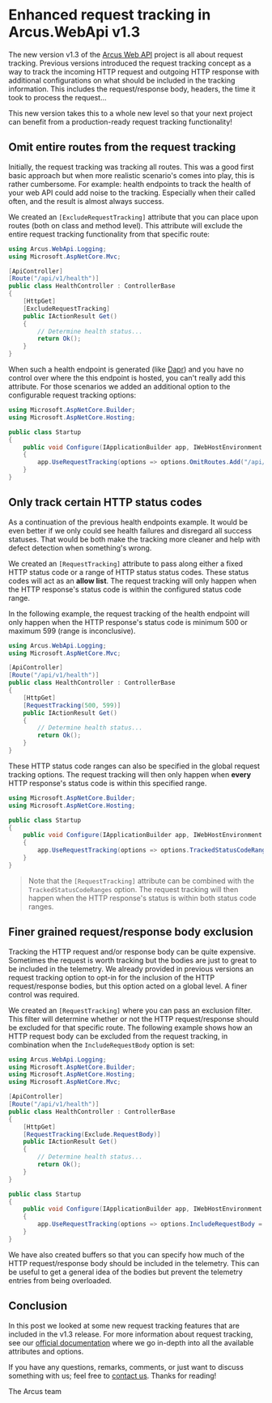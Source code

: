 # Enhanced request tracking in Arcus.WebApi v1.3

The new version v1.3 of the [Arcus Web API](https://github.com/arcus-azure/arcus.webapi) project is all about request tracking. Previous versions introduced the request tracking concept as a way to track the incoming HTTP request and outgoing HTTP response with additional configurations on what should be included in the tracking information. This includes the request/response body, headers, the time it took to process the request...

This new version takes this to a whole new level so that your next project can benefit from a production-ready request tracking functionality!

## Omit entire routes from the request tracking

Initially, the request tracking was tracking all routes. This was a good first basic approach but when more realistic scenario's comes into play, this is rather cumbersome.
For example: health endpoints to track the health of your web API could add noise to the tracking. Especially when their called often, and the result is almost always success.

We created an `[ExcludeRequestTracking]` attribute that you can place upon routes (both on class and method level). This attribute will exclude the entire request tracking functionality from that specific route:

```csharp
using Arcus.WebApi.Logging;
using Microsoft.AspNetCore.Mvc;

[ApiController]
[Route("/api/v1/health")]
public class HealthController : ControllerBase
{
    [HttpGet]
    [ExcludeRequestTracking]
    public IActionResult Get()
    {
        // Determine health status...
        return Ok();
    }
}
```

When such a health endpoint is generated (like [Dapr](https://docs.dapr.io/developing-applications/building-blocks/observability/sidecar-health/)) and you have no control over where the this endpoint is hosted, you can't really add this attribute. For those scenarios we added an additional option to the configurable request tracking options:

```csharp
using Microsoft.AspNetCore.Builder;
using Microsoft.AspNetCore.Hosting;

public class Startup
{
    public void Configure(IApplicationBuilder app, IWebHostEnvironment env)
    {
        app.UseRequestTracking(options => options.OmitRoutes.Add("/api/v1/health"));
    }
}
```

## Only track certain HTTP status codes

As a continuation of the previous health endpoints example. It would be even better if we only could see health failures and disregard all success statuses. That would be both make the tracking more cleaner and help with defect detection when something's wrong.

We created an `[RequestTracking]` attribute to pass along either a fixed HTTP status code or a range of HTTP status status codes.
These status codes will act as an **allow list**. The request tracking will only happen when the HTTP response's status code is within the configured status code range.

In the following example, the request tracking of the health endpoint will only happen when the HTTP response's status code is minimum 500 or maximum 599 (range is inconclusive).

```csharp
using Arcus.WebApi.Logging;
using Microsoft.AspNetCore.Mvc;

[ApiController]
[Route("/api/v1/health")]
public class HealthController : ControllerBase
{
    [HttpGet]
    [RequestTracking(500, 599)]
    public IActionResult Get()
    {
        // Determine health status...
        return Ok();
    }
}
```

These HTTP status code ranges can also be specified in the global request tracking options. The request tracking will then only happen when **every** HTTP response's status code is within this specified range.

```csharp
using Microsoft.AspNetCore.Builder;
using Microsoft.AspNetCore.Hosting;

public class Startup
{
    public void Configure(IApplicationBuilder app, IWebHostEnvironment env)
    {
        app.UseRequestTracking(options => options.TrackedStatusCodeRanges.Add(new StatusCodeRange(500, 599));
    }
}
```

> Note that the `[RequestTracking]` attribute can be combined with the `TrackedStatusCodeRanges` option. The request tracking will then happen when the HTTP response's status is within both status code ranges.

## Finer grained request/response body exclusion

Tracking the HTTP request and/or response body can be quite expensive. Sometimes the request is worth tracking but the bodies are just to great to be included in the telemetry. We already provided in previous versions an request tracking option to opt-in for the inclusion of the HTTP request/response bodies, but this option acted on a global level. A finer control was required.

We created an `[RequestTracking]` where you can pass an exclusion filter. This filter will determine whether or not the HTTP request/response should be excluded for that specific route.
The following example shows how an HTTP request body can be excluded from the request tracking, in combination when the `IncludeRequestBody` option is set:

```csharp
using Arcus.WebApi.Logging;
using Microsoft.AspNetCore.Builder;
using Microsoft.AspNetCore.Hosting;
using Microsoft.AspNetCore.Mvc;

[ApiController]
[Route("/api/v1/health")]
public class HealthController : ControllerBase
{
    [HttpGet]
    [RequestTracking(Exclude.RequestBody)]
    public IActionResult Get()
    {
        // Determine health status...
        return Ok();
    }
}

public class Startup
{
    public void Configure(IApplicationBuilder app, IWebHostEnvironment env)
    {
        app.UseRequestTracking(options => options.IncludeRequestBody = true);
    }
}
```

We have also created buffers so that you can specify how much of the HTTP request/response body should be included in the telemetry. This can be useful to get a general idea of the bodies but prevent the telemetry entries from being overloaded.

## Conclusion

In this post we looked at some new request tracking features that are included in the v1.3 release. For more information about request tracking, see our [official documentation](https://webapi.arcus-azure.net/features/logging#logging-incoming-requests) where we go in-depth into all the available attributes and options.

If you have any questions, remarks, comments, or just want to discuss something with us; feel free to [contact us](https://github.com/arcus-azure/arcus.webapi/issues/new/choose).
Thanks for reading!

The Arcus team